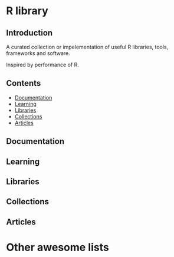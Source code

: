 <!--
  Title: Awesome R library
  Description: A curated list of amazingly awesome R library resources.
  Author: Jinfu Chen
  -->

# R library

## Introduction

A curated collection or impelementation of useful R libraries, tools, frameworks and software. 

Inspired by performance of R.

## Contents

- [Documentation](#documentation)
- [Learning](#learning)
- [Libraries](#libraries)
- [Collections](#collections)
- [Articles](#articles)

## Documentation

## Learning

## Libraries

## Collections

## Articles

# Other awesome lists

